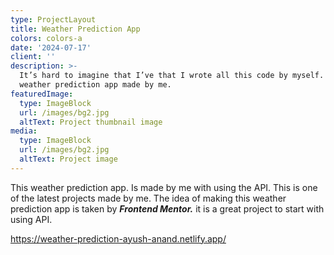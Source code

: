 ```yaml
---
type: ProjectLayout
title: Weather Prediction App
colors: colors-a
date: '2024-07-17'
client: ''
description: >-
  It’s hard to imagine that I’ve that I wrote all this code by myself. It is a
  weather prediction app made by me.
featuredImage:
  type: ImageBlock
  url: /images/bg2.jpg
  altText: Project thumbnail image
media:
  type: ImageBlock
  url: /images/bg2.jpg
  altText: Project image
---
```

This weather prediction app. Is made by me with using the API. This is one of the latest projects made by me.  The idea of making this weather prediction app is taken by ***Frontend Mentor.*** it is a great project to start with using API.



<https://weather-prediction-ayush-anand.netlify.app/>
